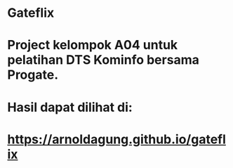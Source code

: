# Gateflix
# Project kelompok A04 untuk pelatihan DTS Kominfo bersama Progate.
# Hasil dapat dilihat di:
# https://arnoldagung.github.io/gateflix
